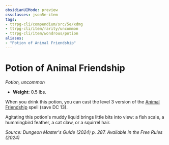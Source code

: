 ```yaml
---
obsidianUIMode: preview
cssclasses: json5e-item
tags:
- ttrpg-cli/compendium/src/5e/xdmg
- ttrpg-cli/item/rarity/uncommon
- ttrpg-cli/item/wondrous/potion
aliases: 
- "Potion of Animal Friendship"
---
```

# Potion of Animal Friendship
*Potion, uncommon*  

- **Weight**: 0.5 lbs.

When you drink this potion, you can cast the level 3 version of the [Animal Friendship](animal-friendship-xphb.md) spell (save DC 13).

Agitating this potion's muddy liquid brings little bits into view: a fish scale, a hummingbird feather, a cat claw, or a squirrel hair.

*Source: Dungeon Master's Guide (2024) p. 287. Available in the Free Rules (2024)*